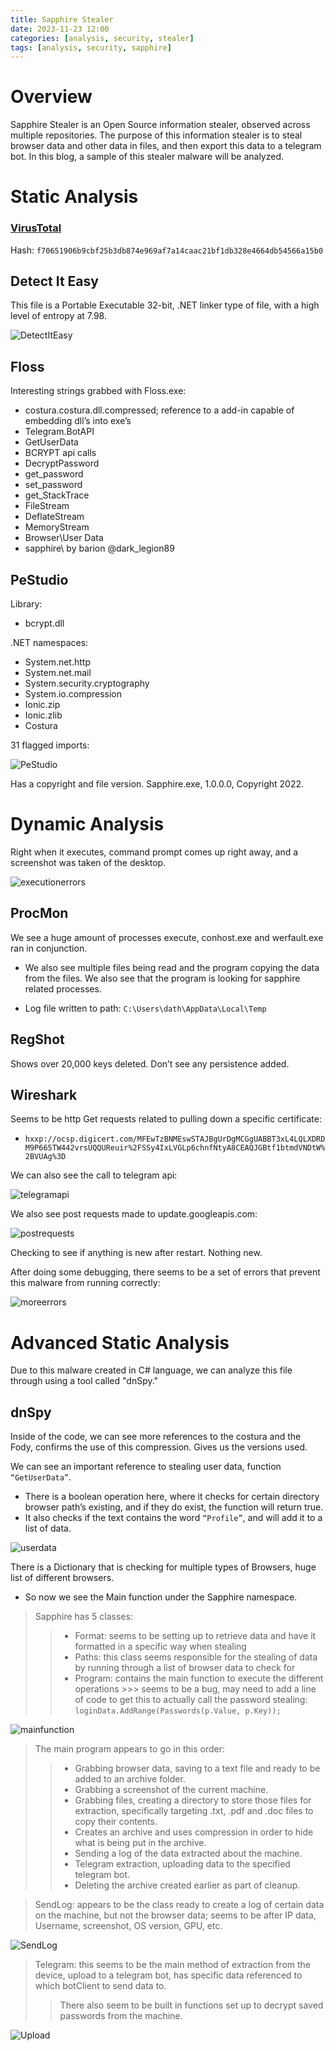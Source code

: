 ```yaml
---
title: Sapphire Stealer
date: 2023-11-23 12:00
categories: [analysis, security, stealer]
tags: [analysis, security, sapphire]
---
```


# Overview

Sapphire Stealer is an Open Source information stealer, observed across multiple repositories. The purpose of this information stealer is to steal browser data and other data in files, and then export this data to a telegram bot. In this blog, a sample of this stealer malware will be analyzed. 

# Static Analysis

### [VirusTotal](https://www.virustotal.com/gui/file/f70651906b9cbf25b3db874e969af7a14caac21bf1db328e4664db54566a15b0)
Hash: `f70651906b9cbf25b3db874e969af7a14caac21bf1db328e4664db54566a15b0`

## Detect It Easy
This file is a Portable Executable 32-bit, .NET linker type of file, with a high level of entropy at 7.98.

![DetectItEasy](https://github.com/Dathalind/dathalind.github.io/blob/main/assets/img/sapphire_stealer/detectiteasysapphire.png?raw=true)

## Floss

Interesting strings grabbed with Floss.exe: 

- costura.costura.dll.compressed; reference to a add-in capable of embedding dll’s into exe’s
- Telegram.BotAPI
- GetUserData
- BCRYPT api calls
- DecryptPassword
- get_password
- set_password
- get_StackTrace
- FileStream
- DeflateStream
- MemoryStream
- Browser\User Data
- sapphire\ by barion @dark_legion89

## PeStudio

Library:

- bcrypt.dll

.NET namespaces:

- System.net.http
- System.net.mail
- System.security.cryptography
- System.io.compression
- Ionic.zip
- Ionic.zlib
- Costura

31 flagged imports:

![PeStudio](https://github.com/Dathalind/dathalind.github.io/blob/main/assets/img/sapphire_stealer/pestudiosapphire.png?raw=true)

Has a copyright and file version. Sapphire.exe, 1.0.0.0, Copyright 2022.

# Dynamic Analysis
Right when it executes, command prompt comes up right away, and a screenshot was taken of the desktop. 

![executionerrors](https://github.com/Dathalind/dathalind.github.io/blob/main/assets/img/sapphire_stealer/sapphireerrorexecution.png?raw=true)

## ProcMon

We see a huge amount of processes execute, conhost.exe and werfault.exe ran in conjunction.

- We also see multiple files being read and the program copying the data from the files. We also see that the program is looking for sapphire related processes. 

- Log file written to path: `C:\Users\dath\AppData\Local\Temp`

## RegShot

Shows over 20,000 keys deleted. Don’t see any persistence added.

## Wireshark

Seems to be http Get requests related to pulling down a specific certificate:

- `hxxp://ocsp.digicert.com/MFEwTzBNMEswSTAJBgUrDgMCGgUABBT3xL4LQLXDRDM9P665TW442vrsUQQUReuir%2FSSy4IxLVGLp6chnfNtyA8CEAQJGBtf1btmdVNDtW%2BVUAg%3D`

We can also see the call to telegram api:

![telegramapi](https://github.com/Dathalind/dathalind.github.io/blob/main/assets/img/sapphire_stealer/wiresharktelegramapicallssapphire.png?raw=true)

We also see post requests made to update.googleapis.com: 

![postrequests](https://github.com/Dathalind/dathalind.github.io/blob/main/assets/img/sapphire_stealer/wiresharkpostrequests.png?raw=true)

Checking to see if anything is new after restart. Nothing new.

After doing some debugging, there seems to be a set of errors that prevent this malware from running correctly:

![moreerrors](https://github.com/Dathalind/dathalind.github.io/blob/main/assets/img/sapphire_stealer/errorsduringdebugsapphire.png?raw=true)

# Advanced Static Analysis

Due to this malware created in C# language, we can analyze this file through using a tool called "dnSpy."

## dnSpy

Inside of the code, we can see more references to the costura and the Fody, confirms the use of this compression. Gives us the versions used.

We can see an important reference to stealing user data, function `“GetUserData”`.

- There is a boolean operation here, where it checks for certain directory browser path’s existing, and if they do exist, the function will return true.
- It also checks if the text contains the word `“Profile”`, and will add it to a list of data.

![userdata](https://github.com/Dathalind/dathalind.github.io/blob/main/assets/img/sapphire_stealer/dnspystealuserdatasapphire.png?raw=true)

There is a Dictionary that is checking for multiple types of Browsers, huge list of different browsers. 

* So now we see the Main function under the Sapphire namespace.

> Sapphire has 5 classes:
>>  - Format: seems to be setting up to retrieve data and have it formatted in a specific way when stealing
>> - Paths: this class seems responsible for the stealing of data by running through a list of browser data to check for
>> - Program: contains the main function to execute the different operations
    >>> seems to be a bug, may need to add a line of code to get this to actually call the password stealing: `loginData.AddRange(Passwords(p.Value, p.Key));`

![mainfunction](https://github.com/Dathalind/dathalind.github.io/blob/main/assets/img/sapphire_stealer/dnspymainfuncsapphire.png?raw=true)

> The main program appears to go in this order:
>> - Grabbing browser data, saving to a text file and ready to be added to an archive folder.
>> - Grabbing a screenshot of the current machine.
>> - Grabbing files, creating a directory to store those files for extraction, specifically targeting .txt, .pdf and .doc files to copy their contents.
>> - Creates an archive and uses compression in order to hide what is being put in the archive.
>> - Sending a log of the data extracted about the machine.
>> - Telegram extraction, uploading data to the specified telegram bot.
>> - Deleting the archive created earlier as part of cleanup.

> SendLog: appears to be the class ready to create a log of certain data on the machine, but not the browser data; seems to be after IP data, Username, screenshot, OS version, GPU, etc.

![SendLog](https://github.com/Dathalind/dathalind.github.io/blob/main/assets/img/sapphire_stealer/dnspydataextractionsapphire.png?raw=true)

> Telegram: this seems to be the main method of extraction from the device, upload to a telegram bot, has specific  data referenced to which botClient to send data to. 
>> There also seem to be built in functions set up to decrypt saved passwords from the machine. 

![Upload](https://github.com/Dathalind/dathalind.github.io/blob/main/assets/img/sapphire_stealer/dnspytelegramsapphire.png?raw=true)